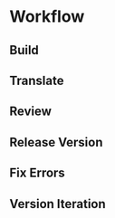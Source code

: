 # Workflow


## Build 

## Translate

## Review

## Release Version

## Fix Errors

## Version Iteration